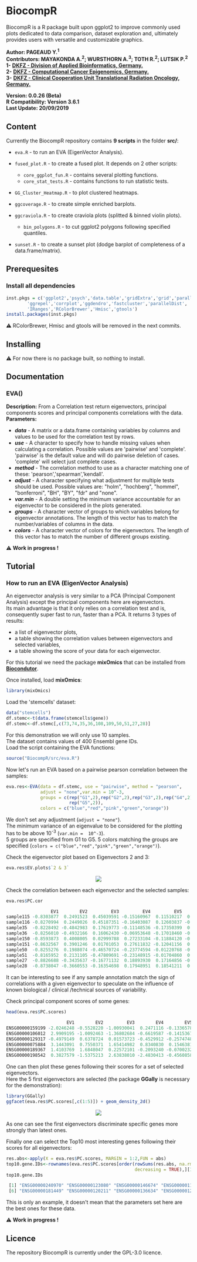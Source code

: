 # BiocompR
BiocompR is a R package built upon ggplot2 to improve commonly used plots dedicated to data comparison, dataset exploration and, ultimately provides users with versatile and customizable graphics.  

**Author: PAGEAUD Y.<sup>1</sup>**  
**Contributors: MAYAKONDA A.<sup>2</sup>; WURSTHORN A.<sup>3</sup>; TOTH R.<sup>2</sup>; LUTSIK P.<sup>2</sup>**   
**1-** [**DKFZ - Division of Applied Bioinformatics, Germany.**](https://www.dkfz.de/en/applied-bioinformatics/index.php)  
**2-** [**DKFZ - Computational Cancer Epigenomics, Germany.**](https://www.dkfz.de/en/CanEpi/CompEpigen/index.html)  
**3-** [**DKFZ - Clinical Cooperation Unit Translational Radiation Oncology, Germany.**](https://www.dkfz.de/en/molekulare-radioonkologie/index.php)  

**Version: 0.0.26 (Beta)**  
**R Compatibility: Version 3.6.1**  
**Last Update: 20/09/2019**  

## Content
Currently the BiocompR repository contains **9 scripts** in the folder **src/**:
* `eva.R` - to run an EVA (EigenVector Analysis).  
* `fused_plot.R` - to create a fused plot. It depends on 2 other scripts:  

  - `core_ggplot_fun.R` - contains several plotting functions.  
  - `core_stat_tests.R` - contains functions to run statistic tests.  
* `GG_Cluster_Heatmap.R` - to plot clustered heatmaps.  
* `ggcoverage.R` - to create simple enriched barplots.  
* `ggcraviola.R` - to create craviola plots (splitted & binned violin plots).  

  - `bin_polygons.R` - to cut ggplot2 polygons following specified quantiles.  
* `sunset.R` - to create a sunset plot (dodge barplot of completeness of a data.frame/matrix).  

## Prerequesites
### Install all dependencies

```R
inst.pkgs = c('ggplot2','psych','data.table','gridExtra','grid','parallel',
	    'ggrepel','corrplot','ggdendro','fastcluster','parallelDist',
	    'IRanges','RColorBrewer','Hmisc','gtools')
install.packages(inst.pkgs)
```

⚠️ RColorBrewer, Hmisc and gtools will be removed in the next commits.

## Installing
⚠️ For now there is no package built, so nothing to install.

## Documentation
### EVA()
**Description:** From a Correlation test return eigenvectors, principal components scores and principal components correlations with the data.  
**Parameters:**  
* **_data_** - A matrix or a data.frame containing variables by columns and values to be used for the correlation test by rows.  
* **_use_** -  A character to specify how to handle missing values when calculating a correlation. Possible values are 'pairwise' and 'complete'. 'pairwise' is the default value and will do pairwise deletion of cases. 'complete' will select just complete cases.  
* **_method_** - The correlation method to use as a character matching one of these: 'pearson','spearman','kendall'.  
* **_adjust_** - A character specifying what adjustment for multiple tests should be used. Possible values are: "holm", "hochberg", "hommel", "bonferroni", "BH", "BY", "fdr" and "none".  
* **_var.min_** - A double setting the minimum variance accountable for an eigenvector to be considered in the plots generated.  
* **_groups_** - A character vector of groups to which variables belong for eigenvector annotations. The length of this vector has to match the number/variables of columns in the data.  
* **_colors_** - A character vector of colors for the eigenvectors. The length of this vector has to match the number of different groups existing.  

⚠️ **Work in progress !**

## Tutorial
### How to run an EVA (EigenVector Analysis)

An eigenvector analysis is very similar to a PCA (Principal Component Analysis) except the principal components here are eigenvectors.  
Its main advantage is that it only relies on a correlation test and is, consequently super fast to run, faster than a PCA.
It returns 3 types of results:  
* a list of eigenvector plots,  
* a table showing the correlation values between eigenvectors and selected variables,  
* a table showing the score of your data for each eigenvector.  

For this tutorial we need the package **mixOmics** that can be installed from [**Biocondutor**](https://www.bioconductor.org/packages/release/bioc/html/mixOmics.html).

Once installed, load **mixOmics**:  

```R
library(mixOmics)
```

Load the 'stemcells' dataset:  

```R
data("stemcells")
df.stemc<-t(data.frame(stemcells$gene))
df.stemc<-df.stemc[,c(73,74,35,36,108,109,50,51,27,28)]
```

For this demonstration we will only use 10 samples.  
The dataset contains values of 400 Ensembl gene IDs.  
Load the script containing the EVA functions:
```R
source("BiocompR/src/eva.R")
```
Now let's run an EVA based on a pairwise pearson correlation between the samples:  
```R
eva.res<-EVA(data = df.stemc, use = "pairwise", method = "pearson",
             adjust = "none",var.min = 10^-3,
             groups = c(rep("G1",2),rep("G2",2),rep("G3",2),rep("G4",2),
                        rep("G5",2)),
             colors = c("blue","red","pink","green","orange"))
```
We don't set any adjustment (`adjust = "none"`).  
The minimum variance of an eigenvalue to be considered for the plotting has to be above 10<sup>-3</sup> (`var.min =  10^-3`).  
5 groups are specified from G1 to G5.
5 colors matching the groups are specified (`colors = c("blue","red","pink","green","orange")`).  

Check the eigenvector plot based on Eigenvectors 2 and 3:  
```R
eva.res$EV.plots$`2 & 3`
```

<p align="center">
<img src="img/EVA_plot1.png">
</p>

Check the correlation between each eigenvector and the selected samples:
```R
eva.res$PC.cor

                 EV1        EV2         EV3         EV4         EV5          EV6          EV7          EV8          EV9         EV10
sample115 -0.8303877  0.2491523  0.45039591 -0.15160967  0.11510217  0.020542017 -0.008006845  0.002219612 -0.093755029  0.002816303
sample116 -0.8270994  0.2449026  0.45187351 -0.16403087  0.12603837 -0.025274282  0.004504351 -0.002762346  0.090898250 -0.004324801
sample35  -0.8228492 -0.4842983  0.17619773 -0.11148536 -0.17350399  0.119256559  0.014262570 -0.009394247  0.016626372  0.002438156
sample36  -0.8256010 -0.4932166  0.16062430 -0.06953648 -0.17018460 -0.122330139 -0.013803324  0.010029179 -0.015974597 -0.003344473
sample150 -0.8593873  0.4008005  0.02999788  0.27233104 -0.11884120 -0.014124179  0.104639519 -0.020549451 -0.006475418 -0.003454545
sample151 -0.8632567  0.3901246  0.01701053  0.27611832 -0.12041156  0.019294957 -0.102296139  0.024108381  0.010683778  0.005380210
sample50  -0.8255276  0.1988074 -0.46570724 -0.23774594 -0.01220768 -0.010092492  0.003149189 -0.011115658  0.002349743  0.071996669
sample51  -0.8165952  0.2131105 -0.47809691 -0.23148915 -0.01704860  0.005653178 -0.002983466  0.011698087 -0.003840261 -0.071478929
sample27  -0.8826688 -0.3435637 -0.16771132  0.18893930  0.17164856 -0.003707339 -0.026506293 -0.093690731 -0.002622042 -0.008382416
sample28  -0.8738047 -0.3660553 -0.16354698  0.17948951  0.18541211  0.010507487  0.027692799  0.090479404  0.002324763  0.007611173
```
It can be interesting to see if any sample annotation match the sign of correlations with a given eigenvector to speculate on the influence of known biological / clinical /technical sources of variability.

Check principal component scores of some genes:
```R
head(eva.res$PC.scores)

                       EV1        EV2         EV3        EV4        EV5         EV6          EV7         EV8         EV9        EV10
ENSG00000159199 -2.0246248 -0.5528220 -1.00930041  0.2471116 -0.1336578  0.04290066  0.001005254  0.01905857  0.04044745  0.04081912
ENSG00000106012  2.9909195 -1.0092463 -1.36802684 -0.6619587 -0.1415367  0.05128401 -0.122519295 -0.07243510 -0.10463717 -0.12469102
ENSG00000129317 -0.4979149  0.6378724  0.01573723 -0.4529912 -0.2574748 -0.06799586 -0.090245910 -0.04900360 -0.05098465 -0.17514404
ENSG00000075884  3.1443091  0.7550371  1.65414982  0.8340830  0.1546381  0.05009212  0.035017256  0.04395436 -0.16225866 -0.08159222
ENSG00000189367  1.4103769  1.6848047  0.22572101 -0.2093240 -0.0700232  0.14676420 -0.164126624 -0.11752260 -0.07926383  0.17872138
ENSG00000198542  0.3827579 -1.5375213  2.63838010 -2.4830413 -0.4560858 -0.31945756 -0.104490615  0.17904389 -0.08853756  0.05352093
```
One can then plot these genes following their scores for a set of selected eigenvectors.  
Here the 5 first eigenvectors are selected (the package **GGally** is necessary for the demonstration):  
```R
library(GGally)
ggfacet(eva.res$PC.scores[,c(1:5)]) + geom_density_2d()
```

<p align="center">
<img src="img/EVA_plot2.png">
</p>


As one can see the first eigenvectors discriminate specific genes more strongly than latest ones.  

Finally one can select the Top10 most interesting genes following their scores for all eigenvectors:
```R
res.abs<-apply(X = eva.res$PC.scores, MARGIN = 1:2,FUN = abs)
top10.gene.IDs<-rownames(eva.res$PC.scores[order(rowSums(res.abs, na.rm = TRUE),
                                                 decreasing = TRUE),][1:10,])
top10.gene.IDs

 [1] "ENSG00000240970" "ENSG00000123080" "ENSG00000146674" "ENSG00000110696" "ENSG00000168542"
 [6] "ENSG00000181449" "ENSG00000120211" "ENSG00000136634" "ENSG00000125743" "ENSG00000148297"

```
This is only an example, it doesn't mean that the parameters set here are the best ones for these data.  

⚠️ **Work in progress !**  

## Licence

The repository BiocompR is currently under the GPL-3.0 licence.  

